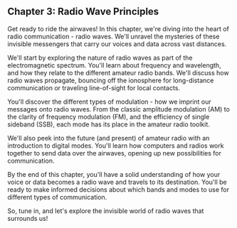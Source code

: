 


## Chapter 3: Radio Wave Principles

Get ready to ride the airwaves! In this chapter, we're diving into the heart of radio communication - radio waves. We'll unravel the mysteries of these invisible messengers that carry our voices and data across vast distances.

We'll start by exploring the nature of radio waves as part of the electromagnetic spectrum. You'll learn about frequency and wavelength, and how they relate to the different amateur radio bands. We'll discuss how radio waves propagate, bouncing off the ionosphere for long-distance communication or traveling line-of-sight for local contacts.

You'll discover the different types of modulation - how we imprint our messages onto radio waves. From the classic amplitude modulation (AM) to the clarity of frequency modulation (FM), and the efficiency of single sideband (SSB), each mode has its place in the amateur radio toolkit.

We'll also peek into the future (and present) of amateur radio with an introduction to digital modes. You'll learn how computers and radios work together to send data over the airwaves, opening up new possibilities for communication.

By the end of this chapter, you'll have a solid understanding of how your voice or data becomes a radio wave and travels to its destination. You'll be ready to make informed decisions about which bands and modes to use for different types of communication.

So, tune in, and let's explore the invisible world of radio waves that surrounds us!
